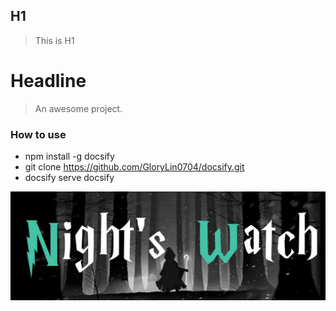 ## H1

> This is H1


# Headline

> An awesome project.

### How to use

- npm install -g docsify
- git clone https://github.com/GloryLin0704/docsify.git
- docsify serve docsify

![1559013533442](assets/1559013533442.png)

